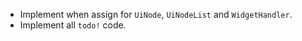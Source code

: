 * Implement when assign for `UiNode`, `UiNodeList` and `WidgetHandler`.
* Implement all `todo!` code.